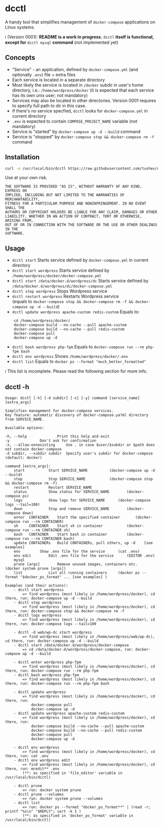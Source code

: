 # dcctl
A handy tool that simplifies management of `docker-compose` applications on Linux systems.

ℹ (Version 0001): **README is a work in progress.** `dcctl` **itself is functional, except for** `dcctl mysql` **command** (not implemented yet)

## Concepts

- "Service" - an application, defined by `docker-compose.yml` (and optionally `.env`) file + extra files
- Each service is located in a separate directory
- Most likely the service is located in `/docker` subdir in user's home directory, i.e.: `/home/wordpress/docker` (it is expected that each service has its own unix user; not mandatory)
- Services may also be located in other directories. Version 0001 requires to specify full path to dir in this case.
- If there's no service specfied, `dcctl` looks for `docker-compose.yml` in current directory
- `.env` is expected to contain `COMPOSE_PROJECT_NAME` variable (not mandatory)
- Service is "started" by `docker-compose up -d --build` command
- Service is "stopped" by `docker-compose stop && docker-compose rm -f` command

## Installation
```sh
curl -o /usr/local/bin/dcctl https://raw.githubusercontent.com/tushev/dcctl/main/dcctl && chmod +x /usr/local/bin/dcctl
```
Use at your own risk.
```
THE SOFTWARE IS PROVIDED "AS IS", WITHOUT WARRANTY OF ANY KIND, EXPRESS OR
IMPLIED, INCLUDING BUT NOT LIMITED TO THE WARRANTIES OF MERCHANTABILITY,
FITNESS FOR A PARTICULAR PURPOSE AND NONINFRINGEMENT. IN NO EVENT SHALL THE
AUTHORS OR COPYRIGHT HOLDERS BE LIABLE FOR ANY CLAIM, DAMAGES OR OTHER
LIABILITY, WHETHER IN AN ACTION OF CONTRACT, TORT OR OTHERWISE, ARISING FROM,
OUT OF OR IN CONNECTION WITH THE SOFTWARE OR THE USE OR OTHER DEALINGS IN THE
SOFTWARE.
```

## Usage

- `dcctl start` Starts service defined by `docker-compose.yml` in current directory
- `dcctl start wordpress` Starts service defined by `/home/wordpress/docker/docker-compose.yml`
- `dcctl start /data/docker.d/wordpress/dc` Starts service defined by `/data/docker.d/wordpress/dc/docker-compose.yml`
- `dcctl stop wordpress` Stops Wordpress service
- `dcctl restart wordpress` Restarts Wordpress service<br>(equals to `docker-compose stop && docker-compose rm -f && docker-compose up -d --build`)
- `dcctl update wordpress apache-custom redis-custom` Equals to: <br>
```
	cd /home/wordpress/docker/
	docker-compose build --no-cache --pull apache-custom
	docker-compose build --no-cache --pull redis-custom
	docker-compose pull
	docker-compose up -d
```
- `dcctl bash wordpress php-fpm` Equals to `docker-compose run --rm php-fpm bash`
- `dcctl env wordpress` Shows `/home/wordpress/docker/.env`
- `dcctl list` Equals to `docker ps --format "much_better_formatted"`

ℹ This list is incomplete. Please read the following section for more info.

## dcctl -h
```
Usage: dcctl [-h] [-d subdir] [-x] [-y] command [service_name] [extra_args]

Simplifies management for docker-compose services.
Key feature: automatic discovery of docker-compose.ya?ml directory from SERVICE_NAME.

Available options:

-h, --help      		Print this help and exit
-y				Don't ask for confirmation
-x, --allow-nonexisting		Use . in case $user/$subdir or $path does not contain docker-compose
-d subdir, --subdir subdir	Specify user's subdir for docker-compose (default: docker)

command [extra_args]:
	start			Start SERVICE_NAME			(docker-compose up -d --build)
	stop			Stop SERVICE_NAME			(docker-compose stop && docker-compose rm -f)
	restart			Restart SERVICE_NAME
	status			Show status for SERVICE_NAME		(docker-compose ps)
	logs			Show logs for SERVICE_NAME		(docker-compose logs --tail=100)
	down			Stop and remove	SERVICE_NAME		(docker-compose down)
	enter  CONTAINER	Start the specified container		(docker-compose run --rm CONTAINER)
	sh     CONTAINER	Start sh in container			(docker-compose run --rm CONTAINER sh)
	bash   CONTAINER	Start bash in container			(docker-compose run --rm CONTAINER bash)
	update CONTAINERs	Build CONTAINERs, pull others, up -d	[see examples]
	env			Show .env file for the service		(cat .env)
	env edit		Edit .env file for the service		(EDITOR .env)
	mysql
	prune [args]		Remove unused images, containers etc.	(docker system prune [args])
	list			List all running containers		(docker ps --format "$docker_ps_format" ... [see examples] )

Examples (and their actions):
	- dcctl start wordpress
		=> find wordpress (most likely in /home/wordpress/docker), cd there, run: docker-compose up -d --build
	- dcctl stop wordpress
		=> find wordpress (most likely in /home/wordpress/docker), cd there, run: docker-compose stop && docker-compose rm -f
	- dcctl logs wordpress
		=> find wordpress (most likely in /home/wordpress/docker), cd there, run: docker-compose logs --tail=100
		
	- dcctl -d web/wp-dc start wordpress
		=> find wordpress (most likely in /home/wordpress/web/wp-dc), cd there, run: docker-compose up -d --build
	- dcctl start /data/docker.d/wordpress/docker-compose
		=> cd /data/docker.d/wordpress/docker-compose, run: docker-compose up -d --build
		
	- dcctl enter wordpress php-fpm
		=> find wordpress (most likely in /home/wordpress/docker), cd there, run: docker-compose run --rm php-fpm		
	- dcctl bash wordpress php-fpm
		=> find wordpress (most likely in /home/wordpress/docker), cd there, run: docker-compose run --rm php-fpm bash
		
	- dcctl update wordpress
		=> find wordpress (most likely in /home/wordpress/docker), cd there, run: 
			docker-compose pull
			docker-compose up -d
	- dcctl update wordpress apache-custom redis-custom
		=> find wordpress (most likely in /home/wordpress/docker), cd there, run:
			docker-compose build --no-cache --pull apache-custom
			docker-compose build --no-cache --pull redis-custom
			docker-compose pull
			docker-compose up -d
		
	- dcctl env wordpress
		=> find wordpress (most likely in /home/wordpress/docker), cd there, run: cat .env
	- dcctl env wordpress edit
		=> find wordpress (most likely in /home/wordpress/docker), cd there, run: mcedit** .env
		(**: as specified in 'file_editor' variable in /usr/local/bin/dcctl)
		
	- dcctl prune
		=> run: docker system prune
	- dcctl prune --volumes
		=> run: docker system prune --volumes
	- dcctl list
		=> run: docker ps --format "docker_ps_format**" | (read -r; printf "%s\n" "$REPLY"; sort -k 1 )
		(**: as specified in 'docker_ps_format' variable in /usr/local/bin/dcctl)
```
